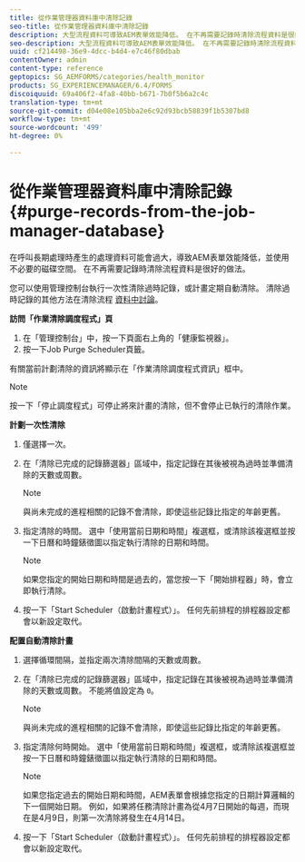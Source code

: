 ```yaml
---
title: 從作業管理器資料庫中清除記錄
seo-title: 從作業管理器資料庫中清除記錄
description: 大型流程資料可導致AEM表單效能降低。 在不再需要記錄時清除流程資料是很好的做法。
seo-description: 大型流程資料可導致AEM表單效能降低。 在不再需要記錄時清除流程資料是很好的做法。
uuid: cf214498-36e9-4dcc-b4d4-e7c46f80dbab
contentOwner: admin
content-type: reference
geptopics: SG_AEMFORMS/categories/health_monitor
products: SG_EXPERIENCEMANAGER/6.4/FORMS
discoiquuid: 69a406f2-4fa8-40bb-b671-7b0f5b6a2c4c
translation-type: tm+mt
source-git-commit: d04e08e105bba2e6c92d93bcb58839f1b5307bd8
workflow-type: tm+mt
source-wordcount: '499'
ht-degree: 0%

---
```



# 從作業管理器資料庫中清除記錄 {#purge-records-from-the-job-manager-database}

在呼叫長期處理時產生的處理資料可能會過大，導致AEM表單效能降低，並使用不必要的磁碟空間。 在不再需要記錄時清除流程資料是很好的做法。

您可以使用管理控制台執行一次性清除過時記錄，或計畫定期自動清除。 清除過時記錄的其他方法在清除流程 [資料中討論](/help/forms/using/admin-help/purging-process-data.md#purging-process-data)。

**訪問「作業清除調度程式」頁**

1. 在「管理控制台」中，按一下頁面右上角的「健康監視器」。
1. 按一下Job Purge Scheduler頁籤。

有關當前計劃清除的資訊將顯示在「作業清除調度程式資訊」框中。

>[!NOTE]
>
>按一下「停止調度程式」可停止將來計畫的清除，但不會停止已執行的清除作業。

**計劃一次性清除**

1. 僅選擇一次。
1. 在「清除已完成的記錄篩選器」區域中，指定記錄在其後被視為過時並準備清除的天數或周數。

   >[!NOTE]
   >
   >與尚未完成的進程相關的記錄不會清除，即使這些記錄比指定的年齡更舊。

1. 指定清除的時間。 選中「使用當前日期和時間」複選框，或清除該複選框並按一下日曆和時鐘錶徵圖以指定執行清除的日期和時間。

   >[!NOTE]
   >
   >如果您指定的開始日期和時間是過去的，當您按一下「開始排程器」時，會立即執行清除。

1. 按一下「Start Scheduler（啟動計畫程式）」。 任何先前排程的排程器設定都會以新設定取代。

**配置自動清除計畫**

1. 選擇循環間隔，並指定兩次清除間隔的天數或周數。
1. 在「清除已完成的記錄篩選器」區域中，指定記錄在其後被視為過時並準備清除的天數或周數。 不能將值設定為 `0`。

   >[!NOTE]
   >
   >與尚未完成的進程相關的記錄不會清除，即使這些記錄比指定的年齡更舊。

1. 指定清除何時開始。 選中「使用當前日期和時間」複選框，或清除該複選框並按一下日曆和時鐘錶徵圖以指定執行清除的日期和時間。

   >[!NOTE]
   >
   >如果您指定過去的開始日期和時間，AEM表單會根據您指定的日期計算邏輯的下一個開始日期。 例如，如果將任務清除計畫為從4月7日開始的每週，而現在是4月9日，則第一次清除將發生在4月14日。

1. 按一下「Start Scheduler（啟動計畫程式）」。 任何先前排程的排程器設定都會以新設定取代。

